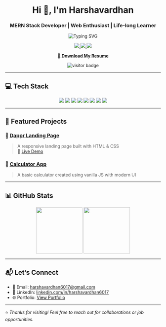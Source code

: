 <h1 align="center">Hi 👋, I'm Harshavardhan</h1>
<h3 align="center">MERN Stack Developer | Web Enthusiast | Life-long Learner</h3>

<p align="center">
  <img src="https://readme-typing-svg.herokuapp.com?font=Poppins&size=22&duration=2500&pause=1000&color=0077CC&center=true&vCenter=true&width=500&lines=Frontend+Developer;MERN+Stack+Learner;Building+Projects+Daily;Open+to+Opportunities" alt="Typing SVG" />
</p>

<p align="center">
  <a href="mailto:harshavardhan6017@gmail.com">
    <img src="https://img.shields.io/badge/Email-D14836?style=flat&logo=gmail&logoColor=white" />
  </a>
  <a href="https://linkedin.com/in/harshavardhan6017" target="_blank">
    <img src="https://img.shields.io/badge/LinkedIn-blue?style=flat&logo=linkedin&logoColor=white" />
  </a>
  <a href="https://portfolio-l1lanfo6w-harshavardhan6017s-projects.vercel.app" target="_blank">
    <img src="https://img.shields.io/badge/Portfolio-0077cc?style=flat&logo=vercel&logoColor=white" />
  </a>
</p>

<p align="center">
  <a href="https://portfolio-l1lanfo6w-harshavardhan6017s-projects.vercel.app/Harshavardhan_Resume.pdf" target="_blank">
    📝 <strong>Download My Resume</strong>
  </a>
</p>

<p align="center">
  <img src="https://visitor-badge.laobi.icu/badge?page_id=Harshavardhan6017" alt="visitor badge"/>
</p>

---

## 💻 Tech Stack

<p align="center">
  <img src="https://img.shields.io/badge/HTML5-E34F26?style=flat-square&logo=html5&logoColor=white"/>
  <img src="https://img.shields.io/badge/CSS3-1572B6?style=flat-square&logo=css3&logoColor=white"/>
  <img src="https://img.shields.io/badge/JavaScript-F7DF1E?style=flat-square&logo=javascript&logoColor=black"/>
  <img src="https://img.shields.io/badge/React-61DAFB?style=flat-square&logo=react&logoColor=black"/>
  <img src="https://img.shields.io/badge/Node.js-339933?style=flat-square&logo=nodedotjs&logoColor=white"/>
  <img src="https://img.shields.io/badge/Express-000000?style=flat-square&logo=express&logoColor=white"/>
  <img src="https://img.shields.io/badge/MongoDB-47A248?style=flat-square&logo=mongodb&logoColor=white"/>
  <img src="https://img.shields.io/badge/Git-F05032?style=flat-square&logo=git&logoColor=white"/>
</p>

---

## 🚀 Featured Projects

### 🔹 [Dappr Landing Page](https://github.com/Harshavardhan6017/Dappr-Landing-page)
> A responsive landing page built with HTML & CSS  
🔗 [Live Demo](https://harshavardhan6017.github.io/Dappr-Landing-page)

### 🔹 [Calculator App](https://github.com/Harshavardhan6017/Calculator-App)
> A basic calculator created using vanilla JS with modern UI

---

## 📊 GitHub Stats

<p align="center">
  <img src="https://github-readme-stats.vercel.app/api?username=Harshavardhan6017&show_icons=true&theme=default" height="150" />
  <img src="https://github-readme-streak-stats.herokuapp.com?user=Harshavardhan6017&theme=default" height="150"/>
</p>

---

## 📬 Let’s Connect

- 📧 Email: [harshavardhan6017@gmail.com](mailto:harshavardhan6017@gmail.com)  
- 💼 LinkedIn: [linkedin.com/in/harshavardhan6017](https://linkedin.com/in/harshavardhan6017)  
- 🌐 Portfolio: [View Portfolio](https://portfolio-delta-three-94.vercel.app/)

---

⭐️ *Thanks for visiting! Feel free to reach out for collaborations or job opportunities.*
